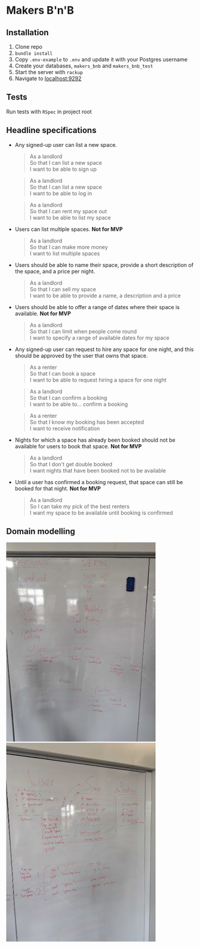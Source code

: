 # Makers B'n'B

## Installation

1. Clone repo
2. `bundle install`
3. Copy `.env-example` to `.env` and update it with your Postgres username
4. Create your databases, `makers_bnb` and `makers_bnb_test`
5. Start the server with `rackup`
6. Navigate to [localhost:9292](http://localhost:9292/)

## Tests

Run tests with `RSpec` in project root

## Headline specifications
- Any signed-up user can list a new space.
  > As a landlord  
  > So that I can list a new space  
  > I want to be able to sign up 

  > As a landlord  
  > So that I can list a new space  
  > I want to be able to log in

  > As a landlord  
  > So that I can rent my space out  
  > I want to be able to list my space

- Users can list multiple spaces. **Not for MVP**
  > As a landlord  
  > So that I can make more money  
  > I want to list multiple spaces

- Users should be able to name their space, provide a short description of the space, and a price per night.
  > As a landlord  
  > So that I can sell my space  
  > I want to be able to provide a name, a description and a price

- Users should be able to offer a range of dates where their space is available. **Not for MVP**
  > As a landlord  
  > So that I can limit when people come round  
  > I want to specify a range of available dates for my space

- Any signed-up user can request to hire any space for one night, and this should be approved by the user that owns that space.
  > As a renter  
  > So that I can book a space  
  > I want to be able to request hiring a space for one night

  > As a landlord  
  > So that I can confirm a booking  
  > I want to be able to... confirm a booking

  > As a renter  
  > So that I know my booking has been accepted  
  > I want to receive notification

- Nights for which a space has already been booked should not be available for users to book that space. **Not for MVP**
  > As a landlord  
  > So that I don't get double booked  
  > I want nights that have been booked not to be available

- Until a user has confirmed a booking request, that space can still be booked for that night. **Not for MVP**
  > As a landlord  
  > So I can take my pick of the best renters  
  > I want my space to be available until booking is confirmed

## Domain modelling

<img src='./img/IMG_20190408_122312.jpg' width=400><img src='./img/IMG_20190408_123214.jpg' width=400>